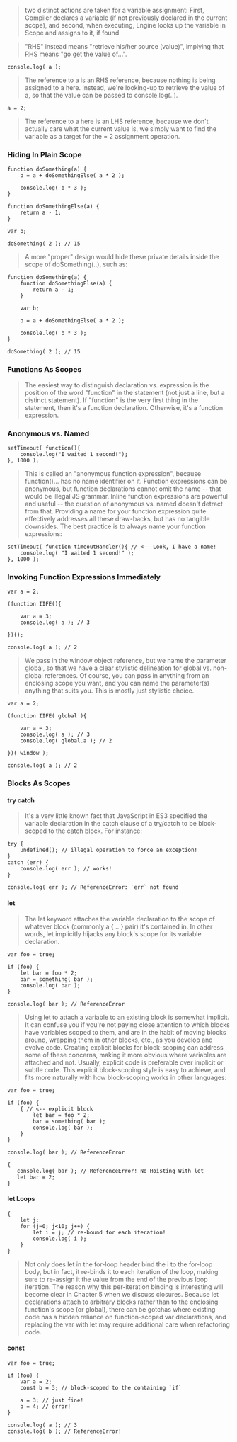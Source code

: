 
>two distinct actions are taken for a variable assignment: First, Compiler declares a variable (if not previously declared in the current scope), and second, when executing, Engine looks up the variable in Scope and assigns to it, if found

>"RHS" instead means "retrieve his/her source (value)", implying that RHS means "go get the value of...".
```
console.log( a );
```
>The reference to a is an RHS reference, because nothing is being assigned to a here. Instead, we're looking-up to retrieve the value of a, so that the value can be passed to console.log(..).
```
a = 2;
```
>The reference to a here is an LHS reference, because we don't actually care what the current value is, we simply want to find the variable as a target for the = 2 assignment operation.

### Hiding In Plain Scope
```
function doSomething(a) {
	b = a + doSomethingElse( a * 2 );

	console.log( b * 3 );
}

function doSomethingElse(a) {
	return a - 1;
}

var b;

doSomething( 2 ); // 15
```
>A more "proper" design would hide these private details inside the scope of doSomething(..), such as:
```
function doSomething(a) {
	function doSomethingElse(a) {
		return a - 1;
	}

	var b;

	b = a + doSomethingElse( a * 2 );

	console.log( b * 3 );
}

doSomething( 2 ); // 15
```
### Functions As Scopes
>The easiest way to distinguish declaration vs. expression is the position of the word "function" in the statement (not just a line, but a distinct statement). If "function" is the very first thing in the statement, then it's a function declaration. Otherwise, it's a function expression.

### Anonymous vs. Named
```
setTimeout( function(){
	console.log("I waited 1 second!");
}, 1000 );
```
>This is called an "anonymous function expression", because function()... has no name identifier on it. Function expressions can be anonymous, but function declarations cannot omit the name -- that would be illegal JS grammar.
>Inline function expressions are powerful and useful -- the question of anonymous vs. named doesn't detract from that. Providing a name for your function expression quite effectively addresses all these draw-backs, but has no tangible downsides. The best practice is to always name your function expressions:
```
setTimeout( function timeoutHandler(){ // <-- Look, I have a name!
	console.log( "I waited 1 second!" );
}, 1000 );
```
### Invoking Function Expressions Immediately
```
var a = 2;

(function IIFE(){

	var a = 3;
	console.log( a ); // 3

})();

console.log( a ); // 2
```
>We pass in the window object reference, but we name the parameter global, so that we have a clear stylistic delineation for global vs. non-global references. Of course, you can pass in anything from an enclosing scope you want, and you can name the parameter(s) anything that suits you. This is mostly just stylistic choice.
```
var a = 2;

(function IIFE( global ){

	var a = 3;
	console.log( a ); // 3
	console.log( global.a ); // 2

})( window );

console.log( a ); // 2
```
### Blocks As Scopes
#### try catch
>It's a very little known fact that JavaScript in ES3 specified the variable declaration in the catch clause of a try/catch to be block-scoped to the catch block.
For instance:
```
try {
	undefined(); // illegal operation to force an exception!
}
catch (err) {
	console.log( err ); // works!
}

console.log( err ); // ReferenceError: `err` not found
```
#### let
>The let keyword attaches the variable declaration to the scope of whatever block (commonly a { .. } pair) it's contained in. In other words, let implicitly hijacks any block's scope for its variable declaration.
```
var foo = true;

if (foo) {
	let bar = foo * 2;
	bar = something( bar );
	console.log( bar );
}

console.log( bar ); // ReferenceError
```
>Using let to attach a variable to an existing block is somewhat implicit. It can confuse you if you're not paying close attention to which blocks have variables scoped to them, and are in the habit of moving blocks around, wrapping them in other blocks, etc., as you develop and evolve code.
Creating explicit blocks for block-scoping can address some of these concerns, making it more obvious where variables are attached and not. Usually, explicit code is preferable over implicit or subtle code. This explicit block-scoping style is easy to achieve, and fits more naturally with how block-scoping works in other languages:
```
var foo = true;

if (foo) {
	{ // <-- explicit block
		let bar = foo * 2;
		bar = something( bar );
		console.log( bar );
	}
}

console.log( bar ); // ReferenceError
```
```
{
   console.log( bar ); // ReferenceError! No Hoisting With let
   let bar = 2;
}
```
#### let Loops
```
{
	let j;
	for (j=0; j<10; j++) {
		let i = j; // re-bound for each iteration!
		console.log( i );
	}
}
```
>Not only does let in the for-loop header bind the i to the for-loop body, but in fact, it re-binds it to each iteration of the loop, making sure to re-assign it the value from the end of the previous loop iteration.
>The reason why this per-iteration binding is interesting will become clear in Chapter 5 when we discuss closures.
Because let declarations attach to arbitrary blocks rather than to the enclosing function's scope (or global), there can be gotchas where existing code has a hidden reliance on function-scoped var declarations, and replacing the var with let may require additional care when refactoring code.
#### const
```
var foo = true;

if (foo) {
	var a = 2;
	const b = 3; // block-scoped to the containing `if`

	a = 3; // just fine!
	b = 4; // error!
}

console.log( a ); // 3
console.log( b ); // ReferenceError!
